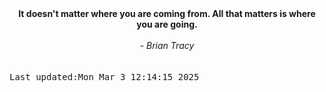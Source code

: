 
<div align="center"><b><span>It doesn't matter where you are coming from. All that matters is where you are going. </span></b><br><br><i> - Brian Tracy</i></div>
<br><br><kbd>Last updated:Mon Mar  3 12:14:15 2025</kbd>